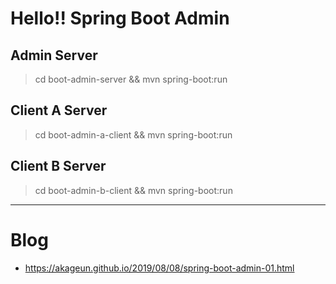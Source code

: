 # Hello!! Spring Boot Admin

## Admin Server
> cd boot-admin-server && mvn spring-boot:run

## Client A Server
> cd boot-admin-a-client && mvn spring-boot:run

## Client B Server
> cd boot-admin-b-client && mvn spring-boot:run

---
# Blog
- https://akageun.github.io/2019/08/08/spring-boot-admin-01.html
